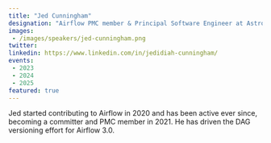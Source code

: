 ```yaml
---
title: "Jed Cunningham"
designation: "Airflow PMC member & Principal Software Engineer at Astronomer"
images:
 - /images/speakers/jed-cunningham.png
twitter: 
linkedin: https://www.linkedin.com/in/jedidiah-cunningham/
events:
 - 2023
 - 2024
 - 2025
featured: true
---
```


Jed started contributing to Airflow in 2020 and has been active ever since, becoming a committer and PMC member in 2021. He has driven the DAG versioning effort for Airflow 3.0.
